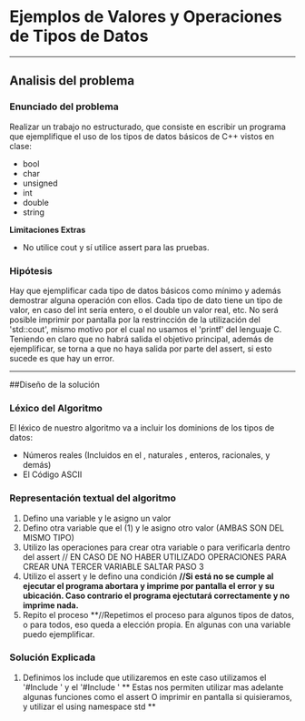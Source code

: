 # Ejemplos de Valores y Operaciones de Tipos de Datos

---

## Analisis del problema

### Enunciado del problema

Realizar un trabajo no estructurado, que consiste en escribir un programa que
ejemplifique el uso de los tipos de datos básicos de C++ vistos en clase:

- bool
- char
- unsigned
- int
- double 
- string

**Limitaciones Extras**

- No utilice cout y sí utilice assert para las pruebas.

### Hipótesis 

Hay que ejemplificar cada tipo de datos básicos como mínimo y además demostrar alguna operación con ellos.
Cada tipo de dato tiene un tipo de valor, en caso del int sería entero, o el double un valor real, etc.
No será posible imprimir por pantalla por la restrincción de la utilización del 'std::cout', mismo motivo por el cual no usamos el 'printf' del lenguaje C. 
Teniendo en claro que no habrá salida el objetivo principal, además de ejemplificar, se torna a que no haya salida por parte del assert, si esto sucede es que hay un error. 

---

##Diseño de la solución

### Léxico del Algoritmo

El léxico de nuestro algoritmo va a incluir los dominions de los tipos de datos:

- Números reales (Incluidos en el , naturales , enteros, racionales, y demás)
- El Código ASCII

### Representación textual del algoritmo 

1. Defino una variable y le asigno un valor 
2. Defino otra variable que el (1) y le asigno otro valor (AMBAS SON DEL MISMO TIPO)
3. Utilizo las operaciones para crear otra variable o para verificarla dentro del assert 
// EN CASO DE NO HABER UTILIZADO OPERACIONES PARA CREAR UNA TERCER VARIABLE SALTAR PASO 3
4. Utilizo el assert y le defino una condición **//Si está no se cumple al ejecutar el programa abortara y imprime por pantalla el error y su ubicación. Caso contrario el programa ejectutará correctamente y no imprime nada.**
5. Repito el proceso **//Repetimos el proceso para algunos tipos de datos, o para todos, eso queda a elección propia. En algunas con una variable puedo ejemplificar. 

### Solución Explicada 

1. Definimos los include que utilizaremos en este caso utilizamos el '#Include <iostream>' y el '#Include <cassert>' 
** Estas nos permiten utilizar mas adelante algunas funciones como el assert <cassert>
  O imprimir en pantalla si quisieramos, y utilizar el using namespace std <iostrean> **
